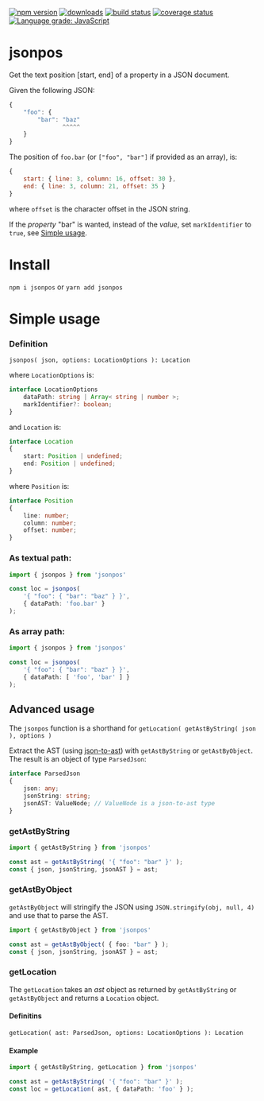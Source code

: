 [![npm version][npm-image]][npm-url]
[![downloads][downloads-image]][npm-url]
[![build status][build-image]][build-url]
[![coverage status][coverage-image]][coverage-url]
[![Language grade: JavaScript][lgtm-image]][lgtm-url]


# jsonpos

Get the text position [start, end] of a property in a JSON document.

Given the following JSON:

```js
{
    "foo": {
        "bar": "baz"
               ^^^^^
    }
}
```

The position of `foo.bar` (or `["foo", "bar"]` if provided as an array), is:
```js
{
    start: { line: 3, column: 16, offset: 30 },
    end: { line: 3, column: 21, offset: 35 }
}
```

where `offset` is the character offset in the JSON string.

If the *property* "bar" is wanted, instead of the *value*, set `markIdentifier` to `true`, see [Simple usage](#definition).

# Install

`npm i jsonpos` or `yarn add jsonpos`


# Simple usage

### Definition

`jsonpos( json, options: LocationOptions ): Location`

where `LocationOptions` is:

```ts
interface LocationOptions
    dataPath: string | Array< string | number >;
    markIdentifier?: boolean;
}
```

and `Location` is:
```ts
interface Location
{
    start: Position | undefined;
    end: Position | undefined;
}
```

where `Position` is:

```ts
interface Position
{
    line: number;
    column: number;
    offset: number;
}
```

### As textual path:

```ts
import { jsonpos } from 'jsonpos'

const loc = jsonpos(
    '{ "foo": { "bar": "baz" } }',
    { dataPath: 'foo.bar' }
);
```

### As array path:

```ts
import { jsonpos } from 'jsonpos'

const loc = jsonpos(
    '{ "foo": { "bar": "baz" } }',
    { dataPath: [ 'foo', 'bar' ] }
);
```


## Advanced usage

The `jsonpos` function is a shorthand for `getLocation( getAstByString( json ), options )`

Extract the AST (using [json-to-ast](https://www.npmjs.com/package/json-to-ast)) with `getAstByString` or `getAstByObject`. The result is an object of type `ParsedJson`:

```ts
interface ParsedJson
{
    json: any;
    jsonString: string;
    jsonAST: ValueNode; // ValueNode is a json-to-ast type
}
```

### getAstByString

```ts
import { getAstByString } from 'jsonpos'

const ast = getAstByString( '{ "foo": "bar" }' );
const { json, jsonString, jsonAST } = ast;
```

### getAstByObject

`getAstByObject` will stringify the JSON using `JSON.stringify(obj, null, 4)` and use that to parse the AST.

```ts
import { getAstByObject } from 'jsonpos'

const ast = getAstByObject( { foo: "bar" } );
const { json, jsonString, jsonAST } = ast;
```

### getLocation

The `getLocation` takes an *ast* object as returned by `getAstByString` or `getAstByObject` and returns a `Location` object.

#### Definitins

`getLocation( ast: ParsedJson, options: LocationOptions ): Location`

#### Example

```ts
import { getAstByString, getLocation } from 'jsonpos'

const ast = getAstByString( '{ "foo": "bar" }' );
const loc = getLocation( ast, { dataPath: 'foo' } );
```

[npm-image]: https://img.shields.io/npm/v/jsonpos.svg
[npm-url]: https://npmjs.org/package/jsonpos
[downloads-image]: https://img.shields.io/npm/dm/jsonpos.svg
[build-image]: https://img.shields.io/github/workflow/status/grantila/jsonpos/Master.svg
[build-url]: https://github.com/grantila/jsonpos/actions?query=workflow%3AMaster
[coverage-image]: https://coveralls.io/repos/github/grantila/jsonpos/badge.svg?branch=master
[coverage-url]: https://coveralls.io/github/grantila/jsonpos?branch=master
[lgtm-image]: https://img.shields.io/lgtm/grade/javascript/g/grantila/jsonpos.svg?logo=lgtm&logoWidth=18
[lgtm-url]: https://lgtm.com/projects/g/grantila/jsonpos/context:javascript
